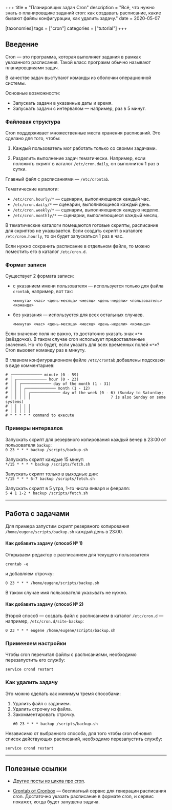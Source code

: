 +++
title = "Планировщик задач Cron"
description = "Всё, что нужно знать о планировщике заданий cron: как создавать расписание, какие бывают файлы конфигурации, как удалить задачу."
date = 2020-05-07

[taxonomies]
tags = ["cron"]
categories = ["tutorial"]
+++

## Введение

Cron — это программа, которая выполняет задания в рамках указанного расписания. 
Такой класс программ обычно называют планировщиками задач.

В качестве задач выступают команды из оболочки операционной системы. 

Основные возможности:
- Запускать задачи в указанные даты и время.
- Запускать задачи с интервалом — например, раз в 5 минут.

### Файловая структура

Cron поддерживает множественные места хранения расписаний. Это сделано для того, чтобы:

1. Каждый пользователь мог работать только со своими задачами.

2. Разделить выполнение задач тематически. Например, если положить скрипт в каталог `/etc/cron.daily`, он выполнится 1 раз в сутки.
    
Главный файл с расписаниями — `/etc/crontab`.    
    
Тематические каталоги:

- `/etc/cron.hourly/*` — сценарии, выполняющиеся каждый час.
- `/etc/cron.daily/*` — сценарии, выполняющиеся каждый день.
- `/etc/cron.weekly/*` — сценарии, выполняющиеся каждую неделю.
- `/etc/cron.monthly/*` — сценарии, выполняющиеся каждый месяц.

В тематические каталоги помещаются готовые скрипты, расписание для скриптов не указывается. 
Если создать скрипт в каталоге `/etc/cron.hourly`, то он будет запускаться 1 раз в час. 

Если нужно сохранить расписание в отдельном файле, то можно поместить его в каталог `/etc/cron.d`.

### Формат записи

Существует 2 формата записи:

- с указанием имени пользователя — используется только для файла `crontab`, например, вот так:
  ```
  <минута> <час> <день-месяца> <месяц> <день-недели> <пользователь> <команда>
  ```

- без указания — используется для всех остальных случаев.
  ```
  <минута> <час> <день-месяца> <месяц> <день-недели> <команда>
  ```

Если значение поля не важно, то достаточно указать знак «`*`» (звёздочка). 
В таком случае cron использует предоставленные значения.
Но что будет, если указать для всех временных полей «`*`»? Cron вызовет команду раз в минуту.

В главном конфигурационном файле `/etc/crontab` добавлены подсказки в виде комментариев:

```
# ┌───────────── minute (0 - 59)
# │ ┌───────────── hour (0 - 23)
# │ │ ┌───────────── day of the month (1 - 31)
# │ │ │ ┌───────────── month (1 - 12)
# │ │ │ │ ┌───────────── day of the week (0 - 6) (Sunday to Saturday;
# │ │ │ │ │                                   7 is also Sunday on some systems)
# │ │ │ │ │
# │ │ │ │ │
# * * * * * command to execute
```

### Примеры интервалов

Запускать скрипт для резервного копирования каждый вечер в 23:00 от пользователя `backup`:  
    ```
    0 23 * * * backup /scripts/backup.sh
    ```
    
Запускать скрипт каждые 15 минут:  
    ```
    */15 * * * * backup /scripts/fetch.sh
    ```
    
Запускать скрипт только в выходные дни:  
    ```
    */15 * * * 6-7 backup /scripts/fetch.sh
    ```
    
Запускать скрипт в 5 утра, 1-го числа января и февраля:  
    ```
    5 4 1 1-2 * backup /scripts/fetch.sh
    ```

---

## Работа с задачами

Для примера запустим скрипт резервного копирования `/home/eugene/scripts/backup.sh` каждый день в 23:00.

#### Как добавить задачу (способ № 1)

Открываем редактор с расписанием для текущего пользователя

```shell script
crontab -e
```

и добавляем строчку:

```
0 23 * * * /home/eugene/scripts/backup.sh
```

В таком случае имя пользователя указывать не нужно.

#### Как добавить задачу (способ № 2)

Второй способ — создать файл с расписанием в каталог `/etc/cron.d` — например, `/etc/cron.d/site-backup`:

```
0 23 * * * eugene /home/eugene/scripts/backup.sh
```

### Применяем настройки

Чтобы cron перечитал файлы с расписаниями, необходимо перезапустить его службу:

```shell script
service crond restart
```

### Как удалить задачу

Это можно сделать как минимум тремя способами:

1. Удалить файл с заданием.
2. Удалить строчку из файла.
3. Закомментировать строчку.
    ```
    #0 23 * * * backup /scripts/backup.sh
    ```
   
Независимо от выбранного способа, для того чтобы cron обновил список действующих расписаний, 
необходимо перезапустить службу:

```shell script
service crond restart
```  
  
---

## Полезные ссылки

- [Другие посты из цикла про cron](/tags/cron).

- [Crontab от Cronbox](https://crontab.cronbox.ru/) — бесплатный сервис для генерации расписания cron. 
Достаточно указать расписание в формате cron, и сервис покажет, когда будет запущена задача. 

